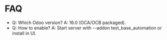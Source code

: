 # FAQ

- Q: Which Odoo version? A: 16.0 (OCA/OCB packaged).
- Q: How to enable? A: Start server with --addon test_base_automation or install in UI.
